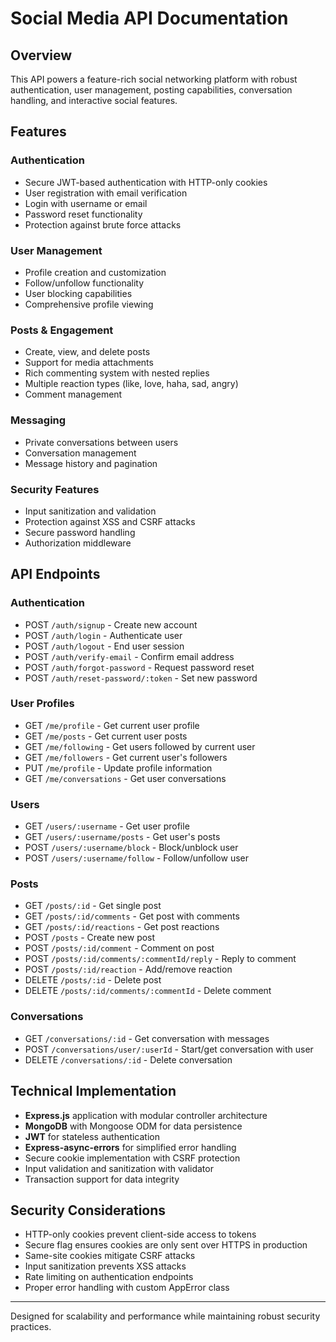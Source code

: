 # Social Media API Documentation

## Overview

This API powers a feature-rich social networking platform with robust authentication, user management, posting capabilities, conversation handling, and interactive social features.

## Features

### Authentication

- Secure JWT-based authentication with HTTP-only cookies
- User registration with email verification
- Login with username or email
- Password reset functionality
- Protection against brute force attacks

### User Management

- Profile creation and customization
- Follow/unfollow functionality
- User blocking capabilities
- Comprehensive profile viewing

### Posts & Engagement

- Create, view, and delete posts
- Support for media attachments
- Rich commenting system with nested replies
- Multiple reaction types (like, love, haha, sad, angry)
- Comment management

### Messaging

- Private conversations between users
- Conversation management
- Message history and pagination

### Security Features

- Input sanitization and validation
- Protection against XSS and CSRF attacks
- Secure password handling
- Authorization middleware

## API Endpoints

### Authentication

- POST `/auth/signup` - Create new account
- POST `/auth/login` - Authenticate user
- POST `/auth/logout` - End user session
- POST `/auth/verify-email` - Confirm email address
- POST `/auth/forgot-password` - Request password reset
- POST `/auth/reset-password/:token` - Set new password

### User Profiles

- GET `/me/profile` - Get current user profile
- GET `/me/posts` - Get current user posts
- GET `/me/following` - Get users followed by current user
- GET `/me/followers` - Get current user's followers
- PUT `/me/profile` - Update profile information
- GET `/me/conversations` - Get user conversations

### Users

- GET `/users/:username` - Get user profile
- GET `/users/:username/posts` - Get user's posts
- POST `/users/:username/block` - Block/unblock user
- POST `/users/:username/follow` - Follow/unfollow user

### Posts

- GET `/posts/:id` - Get single post
- GET `/posts/:id/comments` - Get post with comments
- GET `/posts/:id/reactions` - Get post reactions
- POST `/posts` - Create new post
- POST `/posts/:id/comment` - Comment on post
- POST `/posts/:id/comments/:commentId/reply` - Reply to comment
- POST `/posts/:id/reaction` - Add/remove reaction
- DELETE `/posts/:id` - Delete post
- DELETE `/posts/:id/comments/:commentId` - Delete comment

### Conversations

- GET `/conversations/:id` - Get conversation with messages
- POST `/conversations/user/:userId` - Start/get conversation with user
- DELETE `/conversations/:id` - Delete conversation

## Technical Implementation

- **Express.js** application with modular controller architecture
- **MongoDB** with Mongoose ODM for data persistence
- **JWT** for stateless authentication
- **Express-async-errors** for simplified error handling
- Secure cookie implementation with CSRF protection
- Input validation and sanitization with validator
- Transaction support for data integrity

## Security Considerations

- HTTP-only cookies prevent client-side access to tokens
- Secure flag ensures cookies are only sent over HTTPS in production
- Same-site cookies mitigate CSRF attacks
- Input sanitization prevents XSS attacks
- Rate limiting on authentication endpoints
- Proper error handling with custom AppError class

---

Designed for scalability and performance while maintaining robust security practices.
